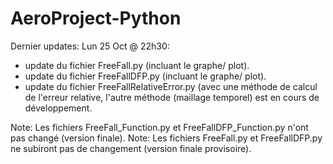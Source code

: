 # AeroProject-Python

Dernier updates: Lun 25 Oct @ 22h30:
- update du fichier FreeFall.py (incluant le graphe/ plot).
- update du fichier FreeFallDFP.py (incluant le graphe/ plot).
- update du fichier FreeFallRelativeError.py (avec une méthode de calcul de l'erreur relative, l'autre méthode (maillage temporel) est en cours de développement.

Note: Les fichiers FreeFall_Function.py et FreeFallDFP_Function.py n'ont pas changé (version finale).
Note: Les fichiers FreeFall.py et FreeFallDFP.py ne subiront pas de changement (version finale provisoire).
